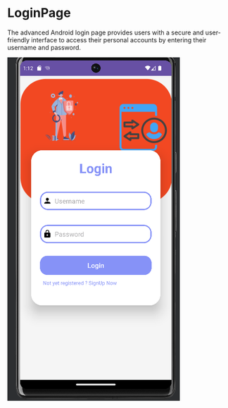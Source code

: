 # LoginPage   

The advanced Android login page provides users with a secure and user-friendly interface to access their personal accounts by entering their username and password.



![](ekran.png) 
